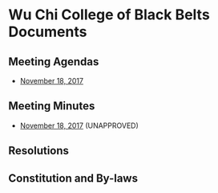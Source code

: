Wu Chi College of Black Belts Documents
=======================================

Meeting Agendas
---------------
  * [November 18, 2017](https://wuchikungfu.github.io/agendas/Agenda-FallWinter2017.html)

Meeting Minutes
---------------
  * [November 18, 2017](https://wuchikungfu.github.io/minutes/Minutes-FallWinter2017.html) (UNAPPROVED)

Resolutions
-----------

Constitution and By-laws
------------------------
